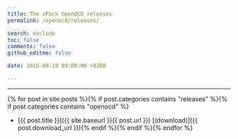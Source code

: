 ```yaml
---
title: The xPack OpenOCD releases
permalink: /openocd/releases/

search: exclude
toc: false
comments: false
github_editme: false

date: 2015-09-10 09:08:00 +0300

---
```


___
{% for post in site.posts %}{% if post.categories contains "releases" %}{% if post.categories contains "openocd" %}
* [{{ post.title }}]({{ site.baseurl }}{{ post.url }}) [(download)]({{ post.download_url }}){% endif %}{% endif %}{% endfor %}
